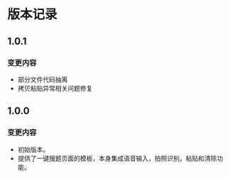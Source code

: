 # 版本记录

## 1.0.1

### 变更内容

- 部分文件代码抽离
- 拷贝粘贴异常相关问题修复

## 1.0.0

### 变更内容

- 初始版本。
- 提供了一键搜题页面的模板，本身集成语音输入，拍照识别，粘贴和清除功能。